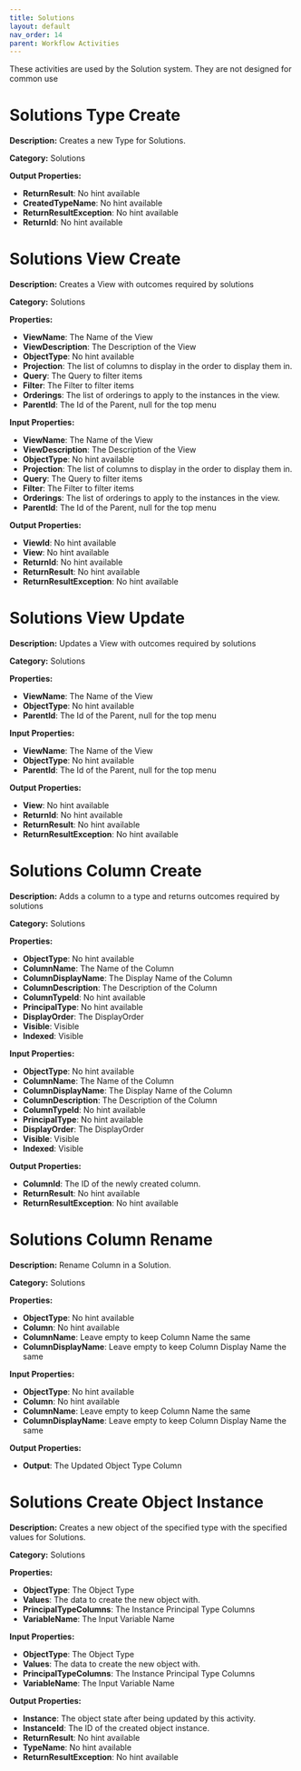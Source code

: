 ```yaml
---
title: Solutions
layout: default
nav_order: 14
parent: Workflow Activities
---
```


These activities are used by the Solution system. They are not designed for common use

# Solutions Type Create
**Description:** Creates a new Type for Solutions.

**Category:** Solutions


**Output Properties:**
- **ReturnResult**: No hint available
- **CreatedTypeName**: No hint available
- **ReturnResultException**: No hint available
- **ReturnId**: No hint available

# Solutions View Create
**Description:** Creates a View with outcomes required by solutions

**Category:** Solutions

**Properties:**
- **ViewName**: The Name of the View
- **ViewDescription**: The Description of the View
- **ObjectType**: No hint available
- **Projection**: The list of columns to display in the order to display them in.
- **Query**: The Query to filter items
- **Filter**: The Filter to filter items
- **Orderings**: The list of orderings to apply to the instances in the view.
- **ParentId**: The Id of the Parent, null for the top menu

**Input Properties:**
- **ViewName**: The Name of the View
- **ViewDescription**: The Description of the View
- **ObjectType**: No hint available
- **Projection**: The list of columns to display in the order to display them in.
- **Query**: The Query to filter items
- **Filter**: The Filter to filter items
- **Orderings**: The list of orderings to apply to the instances in the view.
- **ParentId**: The Id of the Parent, null for the top menu

**Output Properties:**
- **ViewId**: No hint available
- **View**: No hint available
- **ReturnId**: No hint available
- **ReturnResult**: No hint available
- **ReturnResultException**: No hint available

# Solutions View Update
**Description:** Updates a View with outcomes required by solutions

**Category:** Solutions

**Properties:**
- **ViewName**: The Name of the View
- **ObjectType**: No hint available
- **ParentId**: The Id of the Parent, null for the top menu

**Input Properties:**
- **ViewName**: The Name of the View
- **ObjectType**: No hint available
- **ParentId**: The Id of the Parent, null for the top menu

**Output Properties:**
- **View**: No hint available
- **ReturnId**: No hint available
- **ReturnResult**: No hint available
- **ReturnResultException**: No hint available

# Solutions Column Create
**Description:** Adds a column to a type and returns outcomes required by solutions

**Category:** Solutions

**Properties:**
- **ObjectType**: No hint available
- **ColumnName**: The Name of the Column
- **ColumnDisplayName**: The Display Name of the Column
- **ColumnDescription**: The Description of the Column
- **ColumnTypeId**: No hint available
- **PrincipalType**: No hint available
- **DisplayOrder**: The DisplayOrder
- **Visible**: Visible
- **Indexed**: Visible

**Input Properties:**
- **ObjectType**: No hint available
- **ColumnName**: The Name of the Column
- **ColumnDisplayName**: The Display Name of the Column
- **ColumnDescription**: The Description of the Column
- **ColumnTypeId**: No hint available
- **PrincipalType**: No hint available
- **DisplayOrder**: The DisplayOrder
- **Visible**: Visible
- **Indexed**: Visible

**Output Properties:**
- **ColumnId**: The ID of the newly created column.
- **ReturnResult**: No hint available
- **ReturnResultException**: No hint available

# Solutions Column Rename
**Description:** Rename Column in a Solution.

**Category:** Solutions

**Properties:**
- **ObjectType**: No hint available
- **Column**: No hint available
- **ColumnName**: Leave empty to keep Column Name the same
- **ColumnDisplayName**: Leave empty to keep Column Display Name the same

**Input Properties:**
- **ObjectType**: No hint available
- **Column**: No hint available
- **ColumnName**: Leave empty to keep Column Name the same
- **ColumnDisplayName**: Leave empty to keep Column Display Name the same

**Output Properties:**
- **Output**: The Updated Object Type Column

# Solutions Create Object Instance 
**Description:** Creates a new object of the specified type with the specified values for Solutions.

**Category:** Solutions

**Properties:**
- **ObjectType**: The Object Type
- **Values**: The data to create the new object with.
- **PrincipalTypeColumns**: The Instance Principal Type Columns
- **VariableName**: The Input Variable Name

**Input Properties:**
- **ObjectType**: The Object Type
- **Values**: The data to create the new object with.
- **PrincipalTypeColumns**: The Instance Principal Type Columns
- **VariableName**: The Input Variable Name

**Output Properties:**
- **Instance**: The object state after being updated by this activity.
- **InstanceId**: The ID of the created object instance.
- **ReturnResult**: No hint available
- **TypeName**: No hint available
- **ReturnResultException**: No hint available
